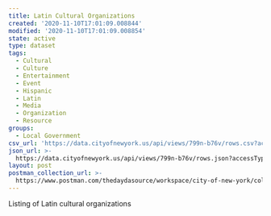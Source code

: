 ```yaml
---
title: Latin Cultural Organizations
created: '2020-11-10T17:01:09.008844'
modified: '2020-11-10T17:01:09.008854'
state: active
type: dataset
tags:
  - Cultural
  - Culture
  - Entertainment
  - Event
  - Hispanic
  - Latin
  - Media
  - Organization
  - Resource
groups:
  - Local Government
csv_url: 'https://data.cityofnewyork.us/api/views/799n-b76v/rows.csv?accessType=DOWNLOAD'
json_url: >-
  https://data.cityofnewyork.us/api/views/799n-b76v/rows.json?accessType=DOWNLOAD
layout: post
postman_collection_url: >-
  https://www.postman.com/thedaydasource/workspace/city-of-new-york/collection/15909983-f84fa80f-8dc1-4e7c-b91c-40d64b83d8bf
---
```

Listing of Latin cultural organizations
